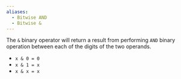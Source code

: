 ```yaml
---
aliases:
  - Bitwise AND
  - Bitwise &
---
```


The `&` binary operator will return a result from performing `AND` binary operation between each of the digits of the two operands.

- `x & 0 = 0`
- `x & 1 = x`
- `x & x = x`
